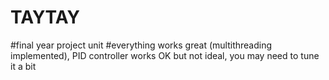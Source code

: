 # TAYTAY
#final year project unit
#everything works great (multithreading implemented), PID controller works OK but not ideal, you may need to tune it a bit

